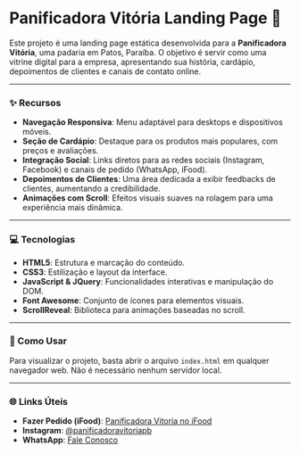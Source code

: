 # Panificadora Vitória Landing Page 🍞

Este projeto é uma landing page estática desenvolvida para a **Panificadora Vitória**, uma padaria em Patos, Paraíba. O objetivo é servir como uma vitrine digital para a empresa, apresentando sua história, cardápio, depoimentos de clientes e canais de contato online.

-----

### ✨ Recursos

  - **Navegação Responsiva**: Menu adaptável para desktops e dispositivos móveis.
  - **Seção de Cardápio**: Destaque para os produtos mais populares, com preços e avaliações.
  - **Integração Social**: Links diretos para as redes sociais (Instagram, Facebook) e canais de pedido (WhatsApp, iFood).
  - **Depoimentos de Clientes**: Uma área dedicada a exibir feedbacks de clientes, aumentando a credibilidade.
  - **Animações com Scroll**: Efeitos visuais suaves na rolagem para uma experiência mais dinâmica.

-----

### 💻 Tecnologias

  - **HTML5**: Estrutura e marcação do conteúdo.
  - **CSS3**: Estilização e layout da interface.
  - **JavaScript & JQuery**: Funcionalidades interativas e manipulação do DOM.
  - **Font Awesome**: Conjunto de ícones para elementos visuais.
  - **ScrollReveal**: Biblioteca para animações baseadas no scroll.

-----

### 🚀 Como Usar

Para visualizar o projeto, basta abrir o arquivo `index.html` em qualquer navegador web. Não é necessário nenhum servidor local.

-----

### 🌐 Links Úteis

  - **Fazer Pedido (iFood)**: [Panificadora Vitoria no iFood](https://www.ifood.com.br/delivery/patos-pb/panificadora-vitoria-belo-horizonte)
  - **Instagram**: [@panificadoravitoriapb](https://www.instagram.com/panificadoravitoriapb/)
  - **WhatsApp**: [Fale Conosco](https://wa.me/5583988092956)
